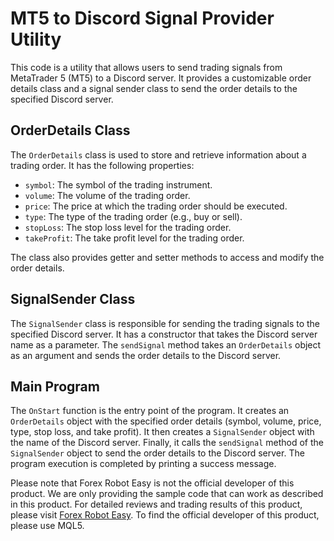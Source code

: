 # MT5 to Discord Signal Provider Utility

This code is a utility that allows users to send trading signals from MetaTrader 5 (MT5) to a Discord server. It provides a customizable order details class and a signal sender class to send the order details to the specified Discord server.

## OrderDetails Class
The `OrderDetails` class is used to store and retrieve information about a trading order. It has the following properties:

- `symbol`: The symbol of the trading instrument.
- `volume`: The volume of the trading order.
- `price`: The price at which the trading order should be executed.
- `type`: The type of the trading order (e.g., buy or sell).
- `stopLoss`: The stop loss level for the trading order.
- `takeProfit`: The take profit level for the trading order.

The class also provides getter and setter methods to access and modify the order details.

## SignalSender Class
The `SignalSender` class is responsible for sending the trading signals to the specified Discord server. It has a constructor that takes the Discord server name as a parameter. The `sendSignal` method takes an `OrderDetails` object as an argument and sends the order details to the Discord server.

## Main Program
The `OnStart` function is the entry point of the program. It creates an `OrderDetails` object with the specified order details (symbol, volume, price, type, stop loss, and take profit). It then creates a `SignalSender` object with the name of the Discord server. Finally, it calls the `sendSignal` method of the `SignalSender` object to send the order details to the Discord server. The program execution is completed by printing a success message.

Please note that Forex Robot Easy is not the official developer of this product. We are only providing the sample code that can work as described in this product. For detailed reviews and trading results of this product, please visit [Forex Robot Easy](https://forexroboteasy.com/forex-robot-review/mt5-to-discord-signal-provider-review-enhance-forex-trading-with-no-dll-utility/). To find the official developer of this product, please use MQL5.
